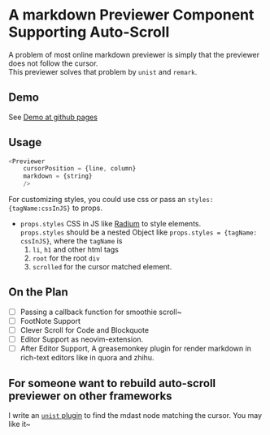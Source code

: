 # A markdown Previewer Component Supporting Auto-Scroll
A problem of most online markdown previewer is simply that the previewer does not follow the cursor.  
This previewer solves that problem by `unist` and `remark`.

## Demo
See [Demo at github pages](https://zhujinxuan.github.io/remark-react-previewer/)

## Usage
```js
<Previewer
    cursorPosition = {line, column}
    markdown = {string}
    />
```
For customizing styles, you could use css or pass an `styles:{tagName:cssInJS}` to props.  

- `props.styles` CSS in JS like [Radium](http://formidable.com/open-source/radium/) to style elements.  
  `props.styles` should be a nested Object like `props.styles = {tagName: cssInJS}`, where the `tagName`
  is 
  1. `li`, `h1` and other html tags
  2. `root` for the root `div`
  3. `scrolled` for the cursor matched element.



## On the Plan 
-  [ ] Passing a callback function for smoothie scroll~
 - [ ] FootNote Support
 - [ ] Clever Scroll for Code and Blockquote 
 - [ ] Editor Support as neovim-extension.
 - [ ] After Editor Support, A greasemonkey plugin for render markdown in rich-text editors like in quora and zhihu.

## For someone want to rebuild auto-scroll previewer on other frameworks
I write an [`unist` plugin](https://github.com/zhujinxuan/unist-find-node) to find the mdast node matching the cursor.  You may like it~

